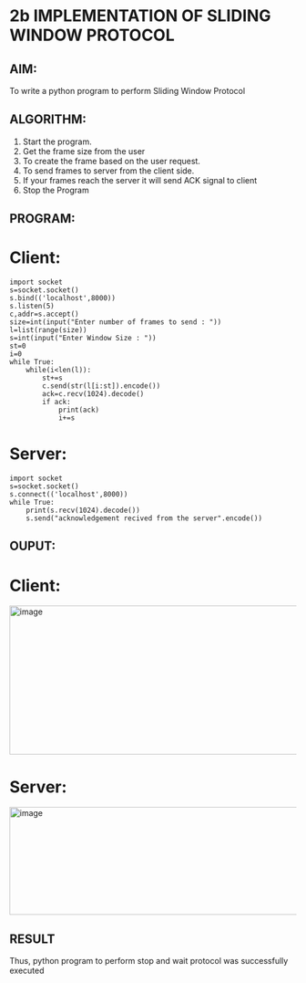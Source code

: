 # 2b IMPLEMENTATION OF SLIDING WINDOW PROTOCOL
## AIM:
To write a python program to perform Sliding Window Protocol
## ALGORITHM:
1. Start the program.
2. Get the frame size from the user
3. To create the frame based on the user request.
4. To send frames to server from the client side.
5. If your frames reach the server it will send ACK signal to client
6. Stop the Program
## PROGRAM:
# Client:
```
import socket
s=socket.socket()
s.bind(('localhost',8000))
s.listen(5)
c,addr=s.accept()
size=int(input("Enter number of frames to send : ")) 
l=list(range(size)) 
s=int(input("Enter Window Size : ")) 
st=0 
i=0 
while True:
    while(i<len(l)):
        st+=s
        c.send(str(l[i:st]).encode())
        ack=c.recv(1024).decode()
        if ack:
            print(ack)
            i+=s
```
# Server:
```
import socket 
s=socket.socket() 
s.connect(('localhost',8000))
while True:
    print(s.recv(1024).decode())
    s.send("acknowledgement recived from the server".encode()) 
```
## OUPUT:
# Client:
<img width="657" height="261" alt="image" src="https://github.com/user-attachments/assets/3df986f6-dcc9-4129-a835-a54b7a019d2a" />

# Server:
<img width="657" height="189" alt="image" src="https://github.com/user-attachments/assets/ee9f0e45-7ff1-479a-bf69-f7b68b72b757" />

## RESULT
Thus, python program to perform stop and wait protocol was successfully executed
